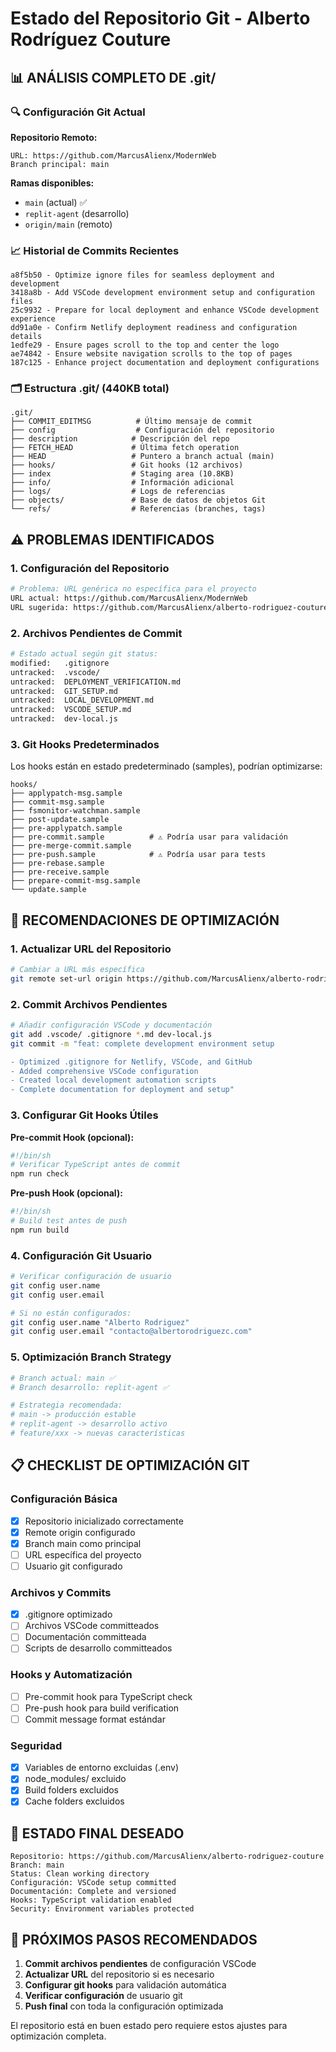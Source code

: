 # Estado del Repositorio Git - Alberto Rodríguez Couture

## 📊 **ANÁLISIS COMPLETO DE .git/**

### 🔍 Configuración Git Actual

**Repositorio Remoto:**
```
URL: https://github.com/MarcusAlienx/ModernWeb
Branch principal: main
```

**Ramas disponibles:**
- `main` (actual) ✅
- `replit-agent` (desarrollo)
- `origin/main` (remoto)

### 📈 **Historial de Commits Recientes**

```
a8f5b50 - Optimize ignore files for seamless deployment and development
3418a8b - Add VSCode development environment setup and configuration files
25c9932 - Prepare for local deployment and enhance VSCode development experience
dd91a0e - Confirm Netlify deployment readiness and configuration details
1edfe29 - Ensure pages scroll to the top and center the logo
ae74842 - Ensure website navigation scrolls to the top of pages
187c125 - Enhance project documentation and deployment configurations
```

### 🗂️ **Estructura .git/ (440KB total)**

```
.git/
├── COMMIT_EDITMSG          # Último mensaje de commit
├── config                  # Configuración del repositorio
├── description            # Descripción del repo
├── FETCH_HEAD             # Última fetch operation
├── HEAD                   # Puntero a branch actual (main)
├── hooks/                 # Git hooks (12 archivos)
├── index                  # Staging area (10.8KB)
├── info/                  # Información adicional
├── logs/                  # Logs de referencias
├── objects/               # Base de datos de objetos Git
└── refs/                  # Referencias (branches, tags)
```

## ⚠️ **PROBLEMAS IDENTIFICADOS**

### 1. **Configuración del Repositorio**
```bash
# Problema: URL genérica no específica para el proyecto
URL actual: https://github.com/MarcusAlienx/ModernWeb
URL sugerida: https://github.com/MarcusAlienx/alberto-rodriguez-couture
```

### 2. **Archivos Pendientes de Commit**
```bash
# Estado actual según git status:
modified:   .gitignore
untracked:  .vscode/
untracked:  DEPLOYMENT_VERIFICATION.md
untracked:  GIT_SETUP.md
untracked:  LOCAL_DEVELOPMENT.md
untracked:  VSCODE_SETUP.md
untracked:  dev-local.js
```

### 3. **Git Hooks Predeterminados**
Los hooks están en estado predeterminado (samples), podrían optimizarse:
```
hooks/
├── applypatch-msg.sample
├── commit-msg.sample
├── fsmonitor-watchman.sample
├── post-update.sample
├── pre-applypatch.sample
├── pre-commit.sample          # ⚠️ Podría usar para validación
├── pre-merge-commit.sample
├── pre-push.sample            # ⚠️ Podría usar para tests
├── pre-rebase.sample
├── pre-receive.sample
├── prepare-commit-msg.sample
└── update.sample
```

## 🔧 **RECOMENDACIONES DE OPTIMIZACIÓN**

### 1. **Actualizar URL del Repositorio**
```bash
# Cambiar a URL más específica
git remote set-url origin https://github.com/MarcusAlienx/alberto-rodriguez-couture
```

### 2. **Commit Archivos Pendientes**
```bash
# Añadir configuración VSCode y documentación
git add .vscode/ .gitignore *.md dev-local.js
git commit -m "feat: complete development environment setup

- Optimized .gitignore for Netlify, VSCode, and GitHub
- Added comprehensive VSCode configuration
- Created local development automation scripts
- Complete documentation for deployment and setup"
```

### 3. **Configurar Git Hooks Útiles**

**Pre-commit Hook (opcional):**
```bash
#!/bin/sh
# Verificar TypeScript antes de commit
npm run check
```

**Pre-push Hook (opcional):**
```bash
#!/bin/sh
# Build test antes de push
npm run build
```

### 4. **Configuración Git Usuario**
```bash
# Verificar configuración de usuario
git config user.name
git config user.email

# Si no están configurados:
git config user.name "Alberto Rodriguez"
git config user.email "contacto@albertorodriguezc.com"
```

### 5. **Optimización Branch Strategy**
```bash
# Branch actual: main ✅
# Branch desarrollo: replit-agent ✅

# Estrategia recomendada:
# main -> producción estable
# replit-agent -> desarrollo activo
# feature/xxx -> nuevas características
```

## 📋 **CHECKLIST DE OPTIMIZACIÓN GIT**

### Configuración Básica
- [x] Repositorio inicializado correctamente
- [x] Remote origin configurado
- [x] Branch main como principal
- [ ] URL específica del proyecto
- [ ] Usuario git configurado

### Archivos y Commits
- [x] .gitignore optimizado
- [ ] Archivos VSCode committeados
- [ ] Documentación committeada
- [ ] Scripts de desarrollo committeados

### Hooks y Automatización
- [ ] Pre-commit hook para TypeScript check
- [ ] Pre-push hook para build verification
- [ ] Commit message format estándar

### Seguridad
- [x] Variables de entorno excluidas (.env)
- [x] node_modules/ excluido
- [x] Build folders excluidos
- [x] Cache folders excluidos

## 🎯 **ESTADO FINAL DESEADO**

```
Repositorio: https://github.com/MarcusAlienx/alberto-rodriguez-couture
Branch: main
Status: Clean working directory
Configuración: VSCode setup committed
Documentación: Complete and versioned
Hooks: TypeScript validation enabled
Security: Environment variables protected
```

## 🚀 **PRÓXIMOS PASOS RECOMENDADOS**

1. **Commit archivos pendientes** de configuración VSCode
2. **Actualizar URL** del repositorio si es necesario
3. **Configurar git hooks** para validación automática
4. **Verificar configuración** de usuario git
5. **Push final** con toda la configuración optimizada

El repositorio está en buen estado pero requiere estos ajustes para optimización completa.